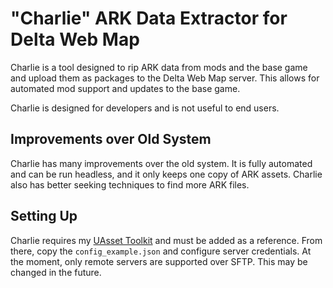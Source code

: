 # "Charlie" ARK Data Extractor for Delta Web Map

Charlie is a tool designed to rip ARK data from mods and the base game and upload them as packages to the Delta Web Map server. This allows for automated mod support and updates to the base game. 

Charlie is designed for developers and is not useful to end users.

## Improvements over Old System

Charlie has many improvements over the old system. It is fully automated and can be run headless, and it only keeps one copy of ARK assets. Charlie also has better seeking techniques to find more ARK files.

## Setting Up

Charlie requires my [UAsset Toolkit](https://github.com/Roman-Port/UASSET-Toolkit) and must be added as a reference. From there, copy the ``config_example.json`` and configure server credentials. At the moment, only remote servers are supported over SFTP. This may be changed in the future.

